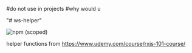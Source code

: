#do not use in projects
#why would u

"# ws-helper"

![npm (scoped)](https://img.shields.io/npm/v/@bospieter/ws-helper)

helper functions from https://www.udemy.com/course/rxjs-101-course/
